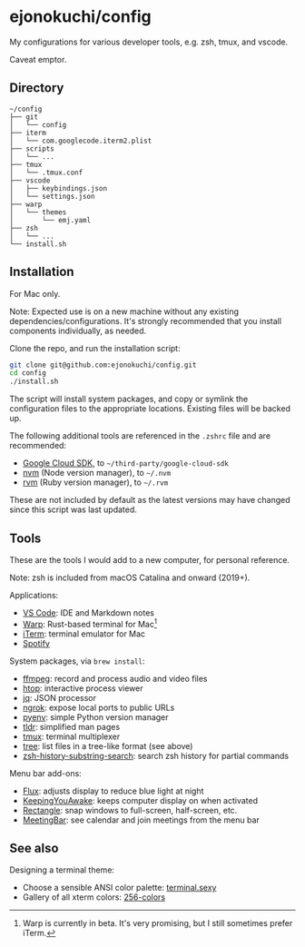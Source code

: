 # ejonokuchi/config

My configurations for various developer tools, e.g. zsh, tmux, and vscode.

Caveat emptor.


## Directory

```
~/config
├── git
│   └── config
├── iterm
│   └── com.googlecode.iterm2.plist
├── scripts
│   └── ...
├── tmux
│   └── .tmux.conf
├── vscode
│   ├── keybindings.json
│   └── settings.json
├── warp
│   └── themes
│       └── emj.yaml
├── zsh
│   └── ...
└── install.sh
```


## Installation

For Mac only.

Note: Expected use is on a new machine without any existing dependencies/configurations. It's strongly recommended that you install components individually, as needed.

Clone the repo, and run the installation script:

```bash
git clone git@github.com:ejonokuchi/config.git
cd config
./install.sh
```

The script will install system packages, and copy or symlink the configuration files to the appropriate locations. Existing files will be backed up.

The following additional tools are referenced in the `.zshrc` file and are recommended:
- [Google Cloud SDK](https://cloud.google.com/sdk/docs/install), to `~/third-party/google-cloud-sdk`
- [nvm](https://github.com/nvm-sh/nvm) (Node version manager), to `~/.nvm`
- [rvm](https://rvm.io/rvm/install) (Ruby version manager), to `~/.rvm`

These are not included by default as the latest versions may have changed since this script was last updated.


## Tools

These are the tools I would add to a new computer, for personal reference.

Note: zsh is included from macOS Catalina and onward (2019+).

Applications:
- [VS Code](https://code.visualstudio.com/): IDE and Markdown notes
- [Warp](https://www.warp.dev/): Rust-based terminal for Mac[^1]
- [iTerm](https://iterm2.com/): terminal emulator for Mac
- [Spotify](https://www.spotify.com/us/download/other/)

System packages, via `brew install`:
- [ffmpeg](https://www.ffmpeg.org/): record and process audio and video files
- [htop](https://htop.dev/): interactive process viewer
- [jq](https://stedolan.github.io/jq/): JSON processor
- [ngrok](https://ngrok.com/): expose local ports to public URLs
- [pyenv](https://github.com/pyenv/pyenv): simple Python version manager
- [tldr](https://tldr.sh/): simplified man pages
- [tmux](https://github.com/tmux/tmux/wiki): terminal multiplexer
- [tree](https://linux.die.net/man/1/tree): list files in a tree-like format (see above)
- [zsh-history-substring-search](https://github.com/zsh-users/zsh-history-substring-search): search zsh history for partial commands

Menu bar add-ons:
- [Flux](https://justgetflux.com/): adjusts display to reduce blue light at night
- [KeepingYouAwake](https://keepingyouawake.app/): keeps computer display on when activated
- [Rectangle](https://rectangleapp.com/): snap windows to full-screen, half-screen, etc.
- [MeetingBar](https://apps.apple.com/us/app/meetingbar/id1532419400): see calendar and join meetings from the menu bar


## See also

Designing a terminal theme:
- Choose a sensible ANSI color palette: [terminal.sexy](https://terminal.sexy/)
- Gallery of all xterm colors: [256-colors](https://robotmoon.com/256-colors/)



<!-- footnotes -->

[^1]: Warp is currently in beta. It's very promising, but I still sometimes prefer iTerm.
